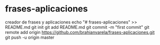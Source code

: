 # frases-aplicaciones
creador de frases y aplicaciones
echo "# frases-aplicaciones" >> README.md
git init
git add README.md
git commit -m "first commit"
git remote add origin https://github.com/brahianvarela/frases-aplicaciones.git
git push -u origin master
